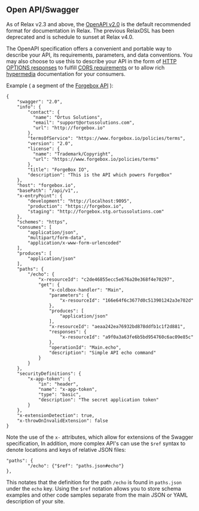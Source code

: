 ## Open API/Swagger

As of Relax v2.3 and above, the [OpenAPI v2.0](https://github.com/OAI/OpenAPI-Specification/blob/master/versions/2.0.md) is the default recommended format for documentation in Relax.  The previous RelaxDSL has been deprecated and is schedule to sunset at Relax v4.0.

The OpenAPI specification offers a convenient and portable way to describe your API, its requirements, parameters, and data conventions.   You may also choose to use this to describe your API in the form of [HTTP OPTIONS responses](https://www.w3.org/Protocols/rfc2616/rfc2616-sec9.html) to fulfill [CORS requirements](https://www.w3.org/TR/cors/) or to allow rich [hypermedia](https://en.wikipedia.org/wiki/HATEOAS) documentation for your consumers.



Example \( a segment of the [Forgebox API](https://www.forgebox.io/) \):



```
{
    "swagger": "2.0",
    "info": {
        "contact": {
          "name": "Ortus Solutions",
          "email": "support@ortussolutions.com",
          "url": "http://forgebox.io"
        },
        "termsOfService": "https://www.forgebox.io/policies/terms",
        "version": "2.0",
        "license": {
          "name": "Trademark/Copyright",
          "url": "https://www.forgebox.io/policies/terms"
        },
        "title": "ForgeBox IO",
        "description": "This is the API which powers ForgeBox"
    },
    "host": "forgebox.io",
    "basePath": "/api/v1",,
    "x-entryPoint": {
        "development": "http://localhost:9095",
        "production": "https://forgebox.io",
        "staging": "http://forgebox.stg.ortussolutions.com"
    },
    "schemes": "https",
    "consumes": [
        "application/json",
        "multipart/form-data",
        "application/x-www-form-urlencoded"
    ],
    "produces": [
        "application/json"
    ],
    "paths": {
        "/echo": {
            "x-resourceId": "c2de46855ecc5e676a20e368f4e70297",
            "get": {
                "x-coldbox-handler": "Main",
                "parameters": {
                    "x-resourceId": "166e64f6c3677d0c513901242a3e702d"
                },
                "produces": [
                    "application/json"
                ],
                "x-resourceId": "aeaa242ea76932bd878ddfb1c1f2d881",
                "responses": {
                    "x-resourceId": "a9f0a3a63fe6b5bd954760c6ac09e85c"
                },
                "operationId": "Main.echo",
                "description": "Simple API echo command"
            }
        }
    },
    "securityDefinitions": {
        "x-app-token": {
            "in": "header",
            "name": "x-app-token",
            "type": "basic",
            "description": "The secret application token"
        }
    },
    "x-extensionDetection": true,
    "x-throwOnInvalidExtension": false
}
```



Note the use of the `x-` attributes, which allow for extensions of the Swagger specification,  In addition, more complex API's can use the `$ref` syntax to denote locations and keys of relative JSON files:  


```
"paths": {
        "/echo": {"$ref": "paths.json#echo"}
},
```

This notates that the definition for the path `/echo` is found in `paths.json` under the `echo` key.  Using the `$ref` notation allows you to store schema examples and other code samples separate from the main JSON or YAML description of your site.

